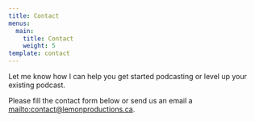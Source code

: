 ```yaml
---
title: Contact
menus:
  main:
    title: Contact
    weight: 5
template: contact
---
```


Let me know how I can help you get started podcasting or level up your existing podcast.

Please fill the contact form below or send us an email a <mailto:contact@lemonproductions.ca>.
